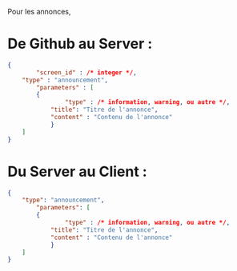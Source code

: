 Pour les annonces, 
# De Github au Server : 
```json
{
    	"screen_id" : /* integer */,
	"type" : "announcement",
    	"parameters" : [
		{ 
        		"type" : /* information, warning, ou autre */,
			"title": "Titre de l'annonce",
			"content" : "Contenu de l'annonce"
    		}
	]
}
```
# Du Server au Client : 
```json
{
	"type": "announcement",
    	"parameters": [
		{
        		"type" : /* information, warning, ou autre */,
			"title": "Titre de l'annonce",
			"content" : "Contenu de l'annonce"
    		}
	]
}
```
